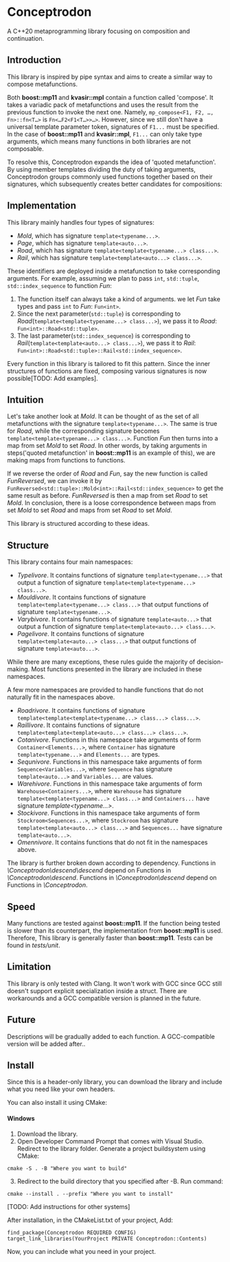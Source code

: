 # Conceptrodon
A C++20 metaprogramming library focusing on composition and continuation.

## Introduction
This library is inspired by pipe syntax and aims to create a similar way to compose metafunctions.  

Both **boost::mp11** and **kvasir::mpl** contain a function called 'compose'. It takes a variadic pack of metafunctions and uses the result from the previous function to invoke the next one.
Namely, `mp_compose<F1, F2, …​, Fn>::fn<T…​>` is `Fn<…​F2<F1<T…​>>…​>`. However, since we still don't have a universal template parameter token, signatures of `F1...` must be specified.
In the case of **boost::mp11** and **kvasir::mpl**, `F1...` can only take type arguments, which means many functions in both libraries are not composable.  

To resolve this, Conceptrodon expands the idea of 'quoted metafunction'. By using member templates dividing the duty of taking arguments, Conceptrodon groups commonly used functions together based on their signatures, which subsequently creates better candidates for compositions:

## Implementation
This library mainly handles four types of signatures:
- *Mold*, which has signature `template<typename...>`.
- *Page*, which has signature `template<auto...>`.
- *Road*, which has signature `template<template<typename...> class...>`.
- *Rail*, which has signature `template<template<auto...> class...>`.

These identifiers are deployed inside a metafunction to take corresponding arguments. For example, assuming we plan to pass `int`, `std::tuple`, `std::index_sequence` to function *Fun*:
1. The function itself can always take a kind of arguments. we let *Fun* take types and pass `int` to *Fun*: `Fun<int>`.
2. Since the next parameter(`std::tuple`) is corresponding to *Road*(`template<template<typename...> class...>`), we pass it to *Road*: `Fun<int>::Road<std::tuple>`.
3. The last parameter(`std::index_sequence`) is corresponding to *Rail*(`template<template<auto...> class...>`), we pass it to *Rail*: `Fun<int>::Road<std::tuple>::Rail<std::index_sequence>`.

Every function in this library is tailored to fit this pattern. Since the inner structures of functions are fixed, composing various signatures is now possible[TODO: Add examples].

## Intuition
Let's take another look at *Mold*. It can be thought of as the set of all metafunctions with the signature `template<typename...>`. The same is true for *Road*, while the corresponding signature becomes `template<template<typename...> class...>`. Function *Fun* then turns into a map from set *Mold* to set *Road*. In other words, by taking arguments in steps('quoted metafunction' in **boost::mp11** is an example of this), we are making maps from functions to functions.

If we reverse the order of *Road* and *Fun*, say the new function is called *FunReversed*, we can invoke it by `FunReversed<std::tuple>::Mold<int>::Rail<std::index_sequence>` to get the same result as before. *FunReversed* is then a map from set *Road* to set *Mold*. In conclusion, there is a loose correspondence between maps from set *Mold* to set *Road* and maps from set *Road* to set *Mold*. 
 
This library is structured according to these ideas.

## Structure
This library contains four main namespaces:
- *Typelivore*. It contains functions of signature `template<typename...>` that output a function of signature `template<template<typename...> class...>`.
- *Mouldivore*. It contains functions of signature `template<template<typename...> class...>` that output functions of signature `template<typename...>`.
- *Varybivore*. It contains functions of signature `template<auto...>` that output a function of signature `template<template<auto...> class...>`.
- *Pagelivore*. It contains functions of signature `template<template<auto...> class...>` that output functions of signature `template<auto...>`.

While there are many exceptions, these rules guide the majority of decision-making. Most functions presented in the library are included in these namespaces. 

A few more namespaces are provided to handle functions that do not naturally fit in the namespaces above.
- *Roadrivore*. It contains functions of signature `template<template<template<typename...> class...> class...>`.
- *Raillivore*. It contains functions of signature `template<template<template<auto...> class...> class...>`.
- *Cotanivore*. Functions in this namespace take arguments of form `Container<Elements...>`, where `Container` has signature `template<typename...>` and `Elements...` are types.
- *Sequnivore*. Functions in this namespace take arguments of form `Sequence<Variables...>`, where `Sequence` has signature `template<auto...>` and `Variables...` are values.
- *Warehivore*. Functions in this namespace take arguments of form `Warehouse<Containers...>`, where `Warehouse` has signature `template<template<typename...> class...>` and `Containers...` have signature *template<typename...>*.
- *Stockivore*. Functions in this namespace take arguments of form `Stockroom<Sequences...>`, where `Stockroom` has signature `template<template<auto...> class...>` and `Sequences...` have signature `template<auto...>`.
- *Omennivore*. It contains functions that do not fit in the namespaces above.

The library is further broken down according to dependency. Functions in *\Conceptrodon\descend\descend* depend on Functions in *\Conceptrodon\descend*. Functions in *\Conceptrodon\descend* depend on Functions in *\Conceptrodon*.

## Speed
Many functions are tested against **boost::mp11**. If the function being tested is slower than its counterpart, the implementation from **boost::mp11** is used. Therefore, This library is generally faster than **boost::mp11**. Tests can be found in *tests/unit*. 

## Limitation
This library is only tested with Clang. It won't work with GCC since GCC still doesn't support explicit specialization inside a struct. There are workarounds and a GCC compatible version is planned in the future.

## Future
Descriptions will be gradually added to each function. A GCC-compatible version will be added after..

## Install
Since this is a header-only library, you can download the library and include what you need like your own headers.  

You can also install it using CMake:

#### Windows
1. Download the library.
2. Open Developer Command Prompt that comes with Visual Studio. Redirect to the library folder. Generate a project buildsystem using CMake:
```
cmake -S . -B "Where you want to build"
```
3. Redirect to the build directory that you specified after -B. Run command:
```
cmake --install . --prefix "Where you want to install"
```
[TODO: Add instructions for other systems]

After installation, in the CMakeList.txt of your project, Add:
```
find_package(Conceptrodon REQUIRED CONFIG)
target_link_libraries(YourProject PRIVATE Conceptrodon::Contents)
```
Now, you can include what you need in your project.

    
